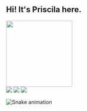 ## Hi! It's Priscila here. 

<div align="topcenter">
  <a href="https://github.com/rpriscilam">
  <img height="180em" src="https://github-readme-stats.vercel.app/api?username=rpriscilam&show_icons=true&theme=yeblu&include_all_commits=true&count_private=true"/>


 <div> 
    <a href="https://instagram.com/rpriscilam" target="_blank"><img src="https://img.shields.io/badge/-Instagram-%23E4405F?style=for-the-badge&logo=instagram&logoColor=white" target="_blank"></a>
 	  <a href = "mailto:rpriscilam@gmail.com"><img src="https://img.shields.io/badge/-Gmail-%23333?style=for-the-badge&logo=gmail&logoColor=white" target="_blank"></a>
  <a href="https://www.linkedin.com/in/rpriscilam" target="_blank"><img src="https://img.shields.io/badge/-LinkedIn-%230077B5?style=for-the-badge&logo=linkedin&logoColor=white" target="_blank"></a> 
 
  ![Snake animation](https://github.com/rpriscilam/rpriscilam/blob/output/github-contribution-grid-snake.svg)
 
</div>
